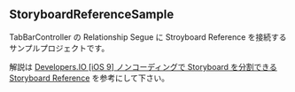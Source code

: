 ## StoryboardReferenceSample
TabBarController の Relationship Segue に Stroyboard Reference を接続するサンプルプロジェクトです。

解説は [Developers.IO [iOS 9] ノンコーディングで Storyboard を分割できる Storyboard Reference](http://dev.classmethod.jp/smartphone/iphone/storyboardreference/) を参考にして下さい。
